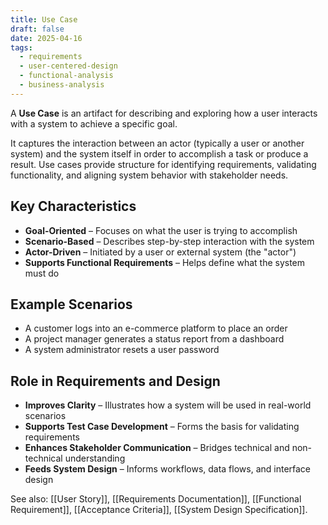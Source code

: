 ```yaml
---
title: Use Case
draft: false
date: 2025-04-16
tags:
  - requirements
  - user-centered-design
  - functional-analysis
  - business-analysis
---
```


A **Use Case** is an artifact for describing and exploring how a user interacts with a system to achieve a specific goal.

It captures the interaction between an actor (typically a user or another system) and the system itself in order to accomplish a task or produce a result. Use cases provide structure for identifying requirements, validating functionality, and aligning system behavior with stakeholder needs.

## Key Characteristics

- **Goal-Oriented** – Focuses on what the user is trying to accomplish  
- **Scenario-Based** – Describes step-by-step interaction with the system  
- **Actor-Driven** – Initiated by a user or external system (the "actor")  
- **Supports Functional Requirements** – Helps define what the system must do  

## Example Scenarios

- A customer logs into an e-commerce platform to place an order  
- A project manager generates a status report from a dashboard  
- A system administrator resets a user password  

## Role in Requirements and Design

- **Improves Clarity** – Illustrates how a system will be used in real-world scenarios  
- **Supports Test Case Development** – Forms the basis for validating requirements  
- **Enhances Stakeholder Communication** – Bridges technical and non-technical understanding  
- **Feeds System Design** – Informs workflows, data flows, and interface design  

See also: [[User Story]], [[Requirements Documentation]], [[Functional Requirement]], [[Acceptance Criteria]], [[System Design Specification]].

